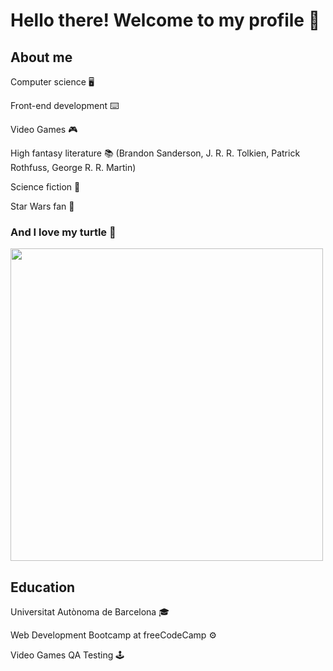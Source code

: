 # Hello there! Welcome to my profile 👋

## About me
Computer science 🖥️  

Front-end development ⌨️  

Video Games 🎮  

High fantasy literature 📚 (Brandon Sanderson, J. R. R. Tolkien, Patrick Rothfuss, George R. R. Martin)  

Science fiction 🚀

Star Wars fan 👾  

### And I love my turtle 🐢

<img src="https://github.com/Maruku98/Maruku98/assets/133391272/98d23b3e-b02c-47cd-bfcc-ee23540fdbb7" width="500">



## Education
Universitat Autònoma de Barcelona 🎓  

Web Development Bootcamp at freeCodeCamp ⚙️  

Video Games QA Testing 🕹️


##
